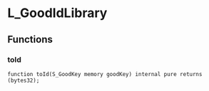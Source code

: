 # L_GoodIdLibrary

## Functions
### toId


```solidity
function toId(S_GoodKey memory goodKey) internal pure returns (bytes32);
```

